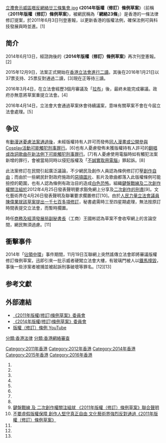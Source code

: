 [立灋會示威區嘅反網絡廿三條集會.jpg](https://zh.wikipedia.org/wiki/File:立灋會示威區嘅反網絡廿三條集會.jpg "fig:立灋會示威區嘅反網絡廿三條集會.jpg")
《**2014年版權（修訂）條例草案**》（前稱《**2011年版權（修訂）條例草案**》，被網民稱為「**網絡23條**」）是香港的一條法律修訂提案，於2011年6月3日刊登憲報，以更新香港的版權法例，確保法例可與科技發展與時並進。\[1\]

## 简介

2014年6月13日，經諮詢後的《**2014年版權（修訂）條例草案**》再次刊登憲報。\[2\]

2015年12月9日，法案正式開始在[香港立法會進行二讀](../Page/香港立法會.md "wikilink")。其後在2016年1月21日以37票支持、25票反對通過二讀，\[3\]現在正等待三讀。

2016年3月4日，在立法會經歷3個月審議及「[拉布](https://zh.wikipedia.org/wiki/拉布 "wikilink")」後，最終未能完成審議。政府亦無意將草案重提立法會。\[4\]

2016年4月14日，立法會大會通過草案休會待續議案，意味有關草案不會在今屆立法會處理。\[5\]

## 争议

有[動漫迷憂慮法案通過後](../Page/動漫.md "wikilink")，未經版權持有人許可而發佈[同人漫畫或公開參與](https://zh.wikipedia.org/wiki/同人 "wikilink")[Cosplay活動可能觸犯刑事罪行](../Page/Cosplay.md "wikilink")。\[6\]也有人憂慮發佈未獲版權持有人許可的[翻唱或](https://zh.wikipedia.org/wiki/翻唱 "wikilink")[改詞歌曲在新法例下可能觸犯刑事罪行](https://zh.wikipedia.org/wiki/改詞 "wikilink")。\[7\]有人憂慮使用電腦時如有觸犯法案新增的罪行，會被當局同時以侵犯版權及「[不誠實取用電腦](https://zh.wikipedia.org/wiki/不誠實取用電腦 "wikilink")」罪起訴。\[8\]

此法案修訂在民間引起廣泛議論，不少網民及創作人員認為條例修訂打壓[創作自由](https://zh.wikipedia.org/wiki/創作自由 "wikilink")；而由於一些網民針對政府施政的[惡搞圖片](https://zh.wikipedia.org/wiki/惡搞 "wikilink")、影片及歌曲都落入此版權條例可能撿控的範圍，也有人認為條例有政治目的造成[白色恐怖](../Page/白色恐怖.md "wikilink")。組織[鍵盤戰線及](https://zh.wikipedia.org/wiki/鍵盤戰線 "wikilink")[二次創作權關注組於](https://zh.wikipedia.org/wiki/二次創作權關注組 "wikilink")2012年4月25日發表聲明要求豁免網上分享及[二次創作的刑責](../Page/二次創作.md "wikilink")\[9\]。文化藝術界在4月26日發表聲明及聯署要求擱置修訂\[10\]。由於[人民力量立法會議員](../Page/人民力量.md "wikilink")[陳偉業就該草案提出一千七百多項修訂](../Page/陳偉業.md "wikilink")，秘書處需時三至四星期處理，無法按原訂時間表提交立法會，而暫時擱置。

時任[商務及經濟發展局副秘書長](../Page/商務及經濟發展局.md "wikilink")（工商）王國彬認為草案不會收窄網上的言論空間，網民無須過慮。\[11\]

## 衝擊事件

2014年「[佔領中環](https://zh.wikipedia.org/wiki/佔領中環 "wikilink")」事件期間，11月19日互聯網上突然謠傳立法會即將審議版權修訂條例草案，迅即引來一批示威者硬闖立法會大樓，有玻璃門被人以[鐵馬撞毀](https://zh.wikipedia.org/wiki/鐵馬_\(路障\) "wikilink")，事後一些涉案者被捕並被起訴刑事破壞等罪名。\[12\]\[13\]

## 参考文獻

## 外部連結

  - [《2011年版權(修訂)條例草案》委員會](http://www.legco.gov.hk/yr10-11/chinese/bc/bc10/general/bc10.htm)
  - [《2014年版權(修訂)條例草案》委員會](http://www.legco.gov.hk/yr13-14/chinese/bc/bc106/general/bc106.htm)
  - [版權（修訂）條例
    YouTube](https://www.youtube.com/results?search_query=%E7%89%88%E6%AC%8A%EF%BC%88%E4%BF%AE%E8%A8%82%EF%BC%89%E6%A2%9D%E4%BE%8B)

[分類:香港法律](https://zh.wikipedia.org/wiki/分類:香港法律 "wikilink")
[分類:香港網絡審查](https://zh.wikipedia.org/wiki/分類:香港網絡審查 "wikilink")

[Category:2011年香港](https://zh.wikipedia.org/wiki/Category:2011年香港 "wikilink")
[Category:2012年香港](https://zh.wikipedia.org/wiki/Category:2012年香港 "wikilink")
[Category:2014年香港](https://zh.wikipedia.org/wiki/Category:2014年香港 "wikilink")
[Category:2015年香港](https://zh.wikipedia.org/wiki/Category:2015年香港 "wikilink")
[Category:2016年香港](https://zh.wikipedia.org/wiki/Category:2016年香港 "wikilink")

1.
2.
3.
4.
5.
6.
7.
8.
9.  [鍵盤戰線 及 二次創作權關注組就
    《2011年版權（修訂）條例草案》聯合聲明](http://www.facebook.com/notes/keyboard-frontline-%E9%8D%B5%E7%9B%A4%E6%88%B0%E7%B7%9A/%E9%8D%B5%E7%9B%A4%E6%88%B0%E7%B7%9A-%E5%8F%8A-%E4%BA%8C%E6%AC%A1%E5%89%B5%E4%BD%9C%E6%AC%8A%E9%97%9C%E6%B3%A8%E7%B5%84%E5%B0%B1-2011%E5%B9%B4%E7%89%88%E6%AC%8A%E4%BF%AE%E8%A8%82%E6%A2%9D%E4%BE%8B%E8%8D%89%E6%A1%88%E8%81%AF%E5%90%88%E8%81%B2%E6%98%8E/447742705242034)
10. [不要虛假版權保障 創作人堅守真正自由
    文化藝術界強烈反對通過《2011年版權（修訂）條例草案》](http://www.facebook.com/notes/%E8%97%9D%E6%96%87%E7%95%8C%E8%A6%81%E6%B1%82%E6%93%B1%E7%BD%AE%E7%89%88%E6%AC%8A%E6%A2%9D%E4%BE%8B%E4%BF%AE%E8%A8%82/%E4%B8%8D%E8%A6%81%E8%99%9B%E5%81%87%E7%89%88%E6%AC%8A%E4%BF%9D%E9%9A%9C-%E5%89%B5%E4%BD%9C%E4%BA%BA%E5%A0%85%E5%AE%88%E7%9C%9F%E6%AD%A3%E8%87%AA%E7%94%B1-%E6%96%87%E5%8C%96%E8%97%9D%E8%A1%93%E7%95%8C%E5%BC%B7%E7%83%88%E5%8F%8D%E5%B0%8D%E9%80%9A%E9%81%8E2011%E5%B9%B4%E7%89%88%E6%AC%8A%E4%BF%AE%E8%A8%82%E6%A2%9D%E4%BE%8B%E8%8D%89%E6%A1%88/425407837472310)
11.
12.
13.